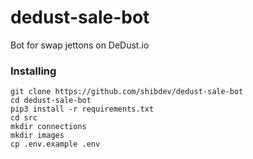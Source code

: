 # dedust-sale-bot
Bot for swap jettons on DeDust.io

### Installing
```
git clone https://github.com/shibdev/dedust-sale-bot
cd dedust-sale-bot
pip3 install -r requirements.txt
cd src
mkdir connections
mkdir images
cp .env.example .env
```
